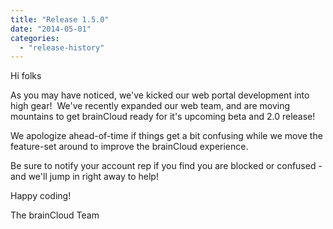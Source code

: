 ```yaml
---
title: "Release 1.5.0"
date: "2014-05-01"
categories: 
  - "release-history"
---
```


Hi folks

As you may have noticed, we've kicked our web portal development into high gear!  We've recently expanded our web team, and are moving mountains to get brainCloud ready for it's upcoming beta and 2.0 release!

We apologize ahead-of-time if things get a bit confusing while we move the feature-set around to improve the brainCloud experience.

Be sure to notify your account rep if you find you are blocked or confused - and we'll jump in right away to help!

Happy coding!

The brainCloud Team
